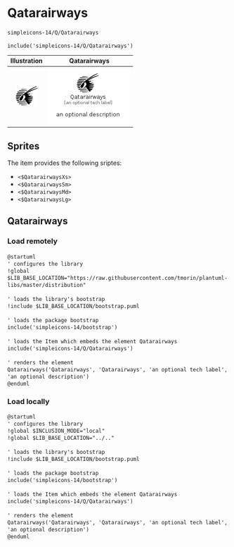 # Qatarairways


```text
simpleicons-14/Q/Qatarairways
```

```text
include('simpleicons-14/Q/Qatarairways')
```



| Illustration | Qatarairways |
| :---: | :---: |
| ![illustration for Illustration](../../simpleicons-14/Q/Qatarairways.png) | ![illustration for Qatarairways](../../simpleicons-14/Q/Qatarairways.Local.png) |



## Sprites
The item provides the following sriptes:

- `<$QatarairwaysXs>`
- `<$QatarairwaysSm>`
- `<$QatarairwaysMd>`
- `<$QatarairwaysLg>`





## Qatarairways

### Load remotely
```plantuml
@startuml
' configures the library
!global $LIB_BASE_LOCATION="https://raw.githubusercontent.com/tmorin/plantuml-libs/master/distribution"

' loads the library's bootstrap
!include $LIB_BASE_LOCATION/bootstrap.puml

' loads the package bootstrap
include('simpleicons-14/bootstrap')

' loads the Item which embeds the element Qatarairways
include('simpleicons-14/Q/Qatarairways')

' renders the element
Qatarairways('Qatarairways', 'Qatarairways', 'an optional tech label', 'an optional description')
@enduml
```

### Load locally
```plantuml
@startuml
' configures the library
!global $INCLUSION_MODE="local"
!global $LIB_BASE_LOCATION="../.."

' loads the library's bootstrap
!include $LIB_BASE_LOCATION/bootstrap.puml

' loads the package bootstrap
include('simpleicons-14/bootstrap')

' loads the Item which embeds the element Qatarairways
include('simpleicons-14/Q/Qatarairways')

' renders the element
Qatarairways('Qatarairways', 'Qatarairways', 'an optional tech label', 'an optional description')
@enduml
```

